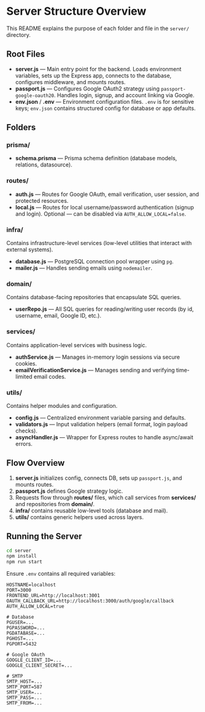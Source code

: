 # Server Structure Overview

This README explains the purpose of each folder and file in the `server/` directory.

## Root Files
- **server.js** — Main entry point for the backend. Loads environment variables, sets up the Express app, connects to the database, configures middleware, and mounts routes.
- **passport.js** — Configures Google OAuth2 strategy using `passport-google-oauth20`. Handles login, signup, and account linking via Google.
- **env.json** / **.env** — Environment configuration files. `.env` is for sensitive keys; `env.json` contains structured config for database or app defaults.

## Folders

### prisma/
- **schema.prisma** — Prisma schema definition (database models, relations, datasource).

### routes/
- **auth.js** — Routes for Google OAuth, email verification, user session, and protected resources.
- **local.js** — Routes for local username/password authentication (signup and login). Optional — can be disabled via `AUTH_ALLOW_LOCAL=false`.

### infra/
Contains infrastructure-level services (low-level utilities that interact with external systems).

- **database.js** — PostgreSQL connection pool wrapper using `pg`.
- **mailer.js** — Handles sending emails using `nodemailer`.

### domain/
Contains database-facing repositories that encapsulate SQL queries.

- **userRepo.js** — All SQL queries for reading/writing user records (by id, username, email, Google ID, etc.).

### services/
Contains application-level services with business logic.

- **authService.js** — Manages in-memory login sessions via secure cookies.
- **emailVerificationService.js** — Manages sending and verifying time-limited email codes.

### utils/
Contains helper modules and configuration.

- **config.js** — Centralized environment variable parsing and defaults.
- **validators.js** — Input validation helpers (email format, login payload checks).
- **asyncHandler.js** — Wrapper for Express routes to handle async/await errors.

## Flow Overview
1. **server.js** initializes config, connects DB, sets up `passport.js`, and mounts routes.
2. **passport.js** defines Google strategy logic.
3. Requests flow through **routes/** files, which call services from **services/** and repositories from **domain/**.
4. **infra/** contains reusable low-level tools (database and mail).
5. **utils/** contains generic helpers used across layers.

## Running the Server
```bash
cd server
npm install
npm run start
```
Ensure `.env` contains all required variables:
```
HOSTNAME=localhost
PORT=3000
FRONTEND_URL=http://localhost:3001
OAUTH_CALLBACK_URL=http://localhost:3000/auth/google/callback
AUTH_ALLOW_LOCAL=true

# Database
PGUSER=...
PGPASSWORD=...
PGDATABASE=...
PGHOST=...
PGPORT=5432

# Google OAuth
GOOGLE_CLIENT_ID=...
GOOGLE_CLIENT_SECRET=...

# SMTP
SMTP_HOST=...
SMTP_PORT=587
SMTP_USER=...
SMTP_PASS=...
SMTP_FROM=...
```

